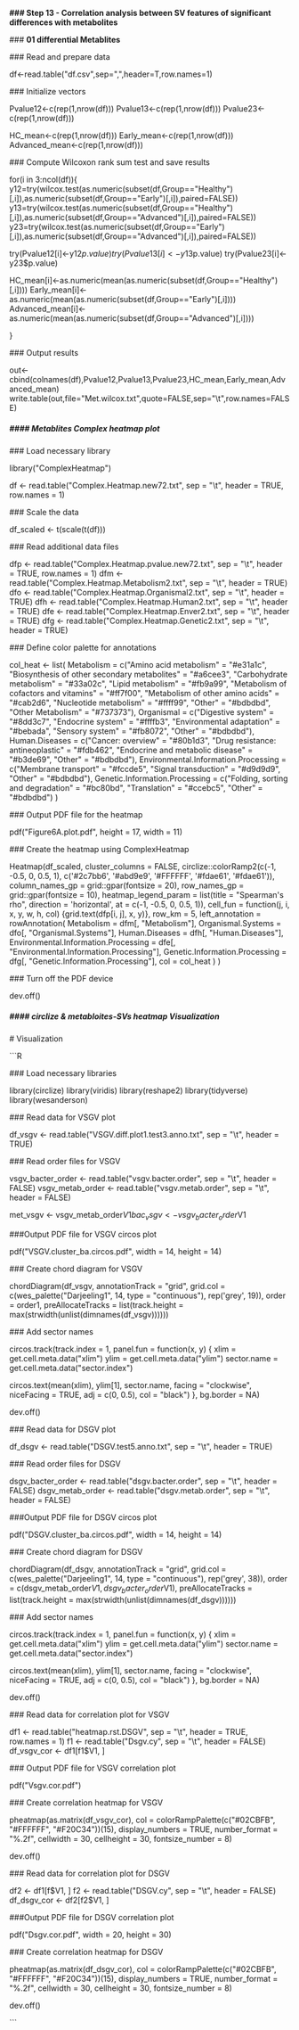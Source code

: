 **### Step 13 - Correlation analysis between SV features of significant differences with metabolites**

\### **01 differential Metablites**

\### Read and prepare data 

df<-read.table("df.csv",sep=",",header=T,row.names=1)

\### Initialize vectors

Pvalue12<-c(rep(1,nrow(df)))
Pvalue13<-c(rep(1,nrow(df)))
Pvalue23<-c(rep(1,nrow(df)))

HC_mean<-c(rep(1,nrow(df)))
Early_mean<-c(rep(1,nrow(df)))
Advanced_mean<-c(rep(1,nrow(df)))

\### Compute Wilcoxon rank sum test and save results

for(i in 3:ncol(df)){
    y12=try(wilcox.test(as.numeric(subset(df,Group=="Healthy")[,i]),as.numeric(subset(df,Group=="Early")[,i]),paired=FALSE))
     y13=try(wilcox.test(as.numeric(subset(df,Group=="Healthy")[,i]),as.numeric(subset(df,Group=="Advanced")[,i]),paired=FALSE))
     y23=try(wilcox.test(as.numeric(subset(df,Group=="Early")[,i]),as.numeric(subset(df,Group=="Advanced")[,i]),paired=FALSE))

try(Pvalue12[i]<-y12$p.value)
try(Pvalue13[i]<-y13$p.value)
try(Pvalue23[i]<-y23$p.value)

HC_mean[i]<-as.numeric(mean(as.numeric(subset(df,Group=="Healthy")[,i])))
Early_mean[i]<-as.numeric(mean(as.numeric(subset(df,Group=="Early")[,i])))
Advanced_mean[i]<-as.numeric(mean(as.numeric(subset(df,Group=="Advanced")[,i])))

}

\### Output results

out<-cbind(colnames(df),Pvalue12,Pvalue13,Pvalue23,HC_mean,Early_mean,Advanced_mean) 
write.table(out,file="Met.wilcox.txt",quote=FALSE,sep="\t",row.names=FALSE)



##### #### Metablites Complex heatmap plot

\### Load necessary library

library("ComplexHeatmap")

df <- read.table("Complex.Heatmap.new72.txt", sep = "\t", header = TRUE, row.names = 1)

\### Scale the data

df_scaled <- t(scale(t(df)))

\### Read additional data files

dfp <- read.table("Complex.Heatmap.pvalue.new72.txt", sep = "\t", header = TRUE, row.names = 1)
dfm <- read.table("Complex.Heatmap.Metabolism2.txt", sep = "\t", header = TRUE)
dfo <- read.table("Complex.Heatmap.Organismal2.txt", sep = "\t", header = TRUE)
dfh <- read.table("Complex.Heatmap.Human2.txt", sep = "\t", header = TRUE)
dfe <- read.table("Complex.Heatmap.Enver2.txt", sep = "\t", header = TRUE)
dfg <- read.table("Complex.Heatmap.Genetic2.txt", sep = "\t", header = TRUE)

\### Define color palette for annotations

col_heat <- list(
  Metabolism = c("Amino acid metabolism" = "#e31a1c", "Biosynthesis of other secondary metabolites" = "#a6cee3", "Carbohydrate metabolism" = "#33a02c", "Lipid metabolism" = "#fb9a99", "Metabolism of cofactors and vitamins" = "#ff7f00", "Metabolism of other amino acids" = "#cab2d6", "Nucleotide metabolism" = "#ffff99", "Other" = "#bdbdbd", "Other Metabolism" = "#737373"),
  Organismal = c("Digestive system" = "#8dd3c7", "Endocrine system" = "#ffffb3", "Environmental adaptation" = "#bebada", "Sensory system" = "#fb8072", "Other" = "#bdbdbd"),
  Human.Diseases = c("Cancer: overview" = "#80b1d3", "Drug resistance: antineoplastic" = "#fdb462", "Endocrine and metabolic disease" = "#b3de69", "Other" = "#bdbdbd"),
  Environmental.Information.Processing = c("Membrane transport" = "#fccde5", "Signal transduction" = "#d9d9d9", "Other" = "#bdbdbd"),
  Genetic.Information.Processing = c("Folding, sorting and degradation" = "#bc80bd", "Translation" = "#ccebc5", "Other" = "#bdbdbd")
)

\### Output PDF file for the heatmap

pdf("Figure6A.plot.pdf", height = 17, width = 11)

\### Create the heatmap using ComplexHeatmap

Heatmap(df_scaled,
        cluster_columns = FALSE,
        circlize::colorRamp2(c(-1, -0.5, 0, 0.5, 1), c('#2c7bb6', '#abd9e9', '#FFFFFF', '#fdae61', '#fdae61')),
        column_names_gp = grid::gpar(fontsize = 20),
        row_names_gp = grid::gpar(fontsize = 10),
        heatmap_legend_param = list(title = "Spearman's rho", direction = 'horizontal', at = c(-1, -0.5, 0, 0.5, 1)),
        cell_fun = function(j, i, x, y, w, h, col) {grid.text(dfp[i, j], x, y)},
        row_km = 5,
        left_annotation = rowAnnotation(
          Metabolism = dfm[, "Metabolism"],
          Organismal.Systems = dfo[, "Organismal.Systems"],
          Human.Diseases = dfh[, "Human.Diseases"],
          Environmental.Information.Processing = dfe[, "Environmental.Information.Processing"],
          Genetic.Information.Processing = dfg[, "Genetic.Information.Processing"],
          col = col_heat
        )
)

\### Turn off the PDF device

dev.off()



##### #### circlize &  metabloites-SVs heatmap Visualization

\# Visualization

\```R

\### Load necessary libraries

library(circlize)
library(viridis)
library(reshape2)
library(tidyverse)
library(wesanderson)

\### Read data for VSGV plot

df_vsgv <- read.table("VSGV.diff.plot1.test3.anno.txt", sep = "\t", header = TRUE)

\### Read order files for VSGV

vsgv_bacter_order <- read.table("vsgv.bacter.order", sep = "\t", header = FALSE)
vsgv_metab_order <- read.table("vsgv.metab.order", sep = "\t", header = FALSE)

met_vsgv <- vsgv_metab_order$V1
bac_vsgv <- vsgv_bacter_order$V1

\###Output PDF file for VSGV circos plot

pdf("VSGV.cluster_ba.circos.pdf", width = 14, height = 14)

\### Create chord diagram for VSGV

chordDiagram(df_vsgv, annotationTrack = "grid", grid.col = c(wes_palette("Darjeeling1", 14, type = "continuous"), rep('grey', 19)),
             order = order1,
             preAllocateTracks = list(track.height = max(strwidth(unlist(dimnames(df_vsgv))))))

\### Add sector names

circos.track(track.index = 1, panel.fun = function(x, y) {
  xlim = get.cell.meta.data("xlim")
  ylim = get.cell.meta.data("ylim")
  sector.name = get.cell.meta.data("sector.index")

  circos.text(mean(xlim), ylim[1], sector.name, facing = "clockwise",
              niceFacing = TRUE, adj = c(0, 0.5), col = "black")
}, bg.border = NA)

dev.off()

\### Read data for DSGV plot

df_dsgv <- read.table("DSGV.test5.anno.txt", sep = "\t", header = TRUE)

\### Read order files for DSGV

dsgv_bacter_order <- read.table("dsgv.bacter.order", sep = "\t", header = FALSE)
dsgv_metab_order <- read.table("dsgv.metab.order", sep = "\t", header = FALSE)

\###Output PDF file for DSGV circos plot

pdf("DSGV.cluster_ba.circos.pdf", width = 14, height = 14)

\### Create chord diagram for DSGV

chordDiagram(df_dsgv, annotationTrack = "grid", grid.col = c(wes_palette("Darjeeling1", 14, type = "continuous"), rep('grey', 38)),
             order = c(dsgv_metab_order$V1, dsgv_bacter_order$V1),
             preAllocateTracks = list(track.height = max(strwidth(unlist(dimnames(df_dsgv))))))

\### Add sector names

circos.track(track.index = 1, panel.fun = function(x, y) {
  xlim = get.cell.meta.data("xlim")
  ylim = get.cell.meta.data("ylim")
  sector.name = get.cell.meta.data("sector.index")

  circos.text(mean(xlim), ylim[1], sector.name, facing = "clockwise",
              niceFacing = TRUE, adj = c(0, 0.5), col = "black")
}, bg.border = NA)

dev.off()

\### Read data for correlation plot for VSGV

df1 <- read.table("heatmap.rst.DSGV", sep = "\t", header = TRUE, row.names = 1)
f1 <- read.table("Dsgv.cy", sep = "\t", header = FALSE)
df_vsgv_cor <- df1[f1$V1, ]

\### Output PDF file for VSGV correlation plot

pdf("Vsgv.cor.pdf")

\### Create correlation heatmap for VSGV

pheatmap(as.matrix(df_vsgv_cor), col = colorRampPalette(c("#02CBFB", "#FFFFFF", "#F20C34"))(15),
         display_numbers = TRUE, number_format = "%.2f", cellwidth = 30, cellheight = 30, fontsize_number = 8)

dev.off()

\### Read data for correlation plot for DSGV

df2 <- df1[f$V1, ]
f2 <- read.table("DSGV.cy", sep = "\t", header = FALSE)
df_dsgv_cor <- df2[f2$V1, ]

\###Output PDF file for DSGV correlation plot

pdf("Dsgv.cor.pdf", width = 20, height = 30)

\### Create correlation heatmap for DSGV

pheatmap(as.matrix(df_dsgv_cor), col = colorRampPalette(c("#02CBFB", "#FFFFFF", "#F20C34"))(15),
         display_numbers = TRUE, number_format = "%.2f", cellwidth = 30, cellheight = 30, fontsize_number = 8)

dev.off()

\```

 

 

 

 

 

 